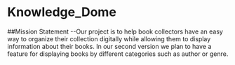 # Knowledge_Dome
##Mission Statement
--Our project is to help book collectors have an easy way to organize their collection digitally while allowing them to
display information about their books. In our second version we plan to have a feature for displaying books by different categories such as author or genre.
